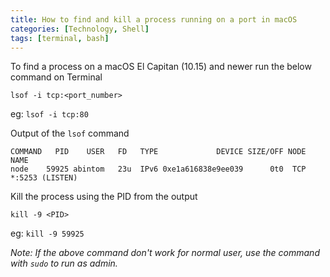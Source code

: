 ```yaml
---
title: How to find and kill a process running on a port in macOS
categories: [Technology, Shell]
tags: [terminal, bash]
---
```


To find a process on a macOS El Capitan (10.15) and newer run the below command on Terminal
```bash:
lsof -i tcp:<port_number>
```
eg: `lsof -i tcp:80`

Output of the `lsof` command
```
COMMAND   PID    USER   FD   TYPE             DEVICE SIZE/OFF NODE NAME
node    59925 abintom   23u  IPv6 0xe1a616838e9ee039      0t0  TCP *:5253 (LISTEN)
```

Kill the process using the PID from the output
```bash:
kill -9 <PID>
```
eg: `kill -9 59925`

*Note: If the above command don't work for normal user, use the command with `sudo` to run as admin.*